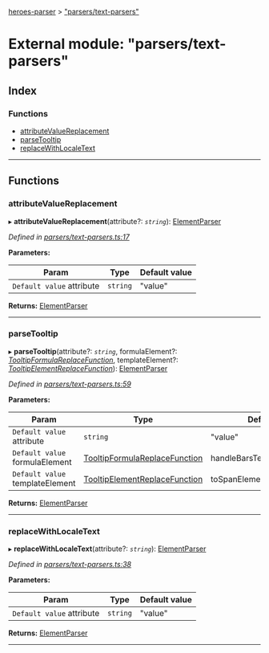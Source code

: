 [heroes-parser](../README.md) > ["parsers/text-parsers"](../modules/_parsers_text_parsers_.md)

# External module: "parsers/text-parsers"

## Index

### Functions

* [attributeValueReplacement](_parsers_text_parsers_.md#attributevaluereplacement)
* [parseTooltip](_parsers_text_parsers_.md#parsetooltip)
* [replaceWithLocaleText](_parsers_text_parsers_.md#replacewithlocaletext)

---

## Functions

<a id="attributevaluereplacement"></a>

###  attributeValueReplacement

▸ **attributeValueReplacement**(attribute?: *`string`*): [ElementParser](_parsers_index_.md#elementparser)

*Defined in [parsers/text-parsers.ts:17](https://github.com/joeistas/heroes-parser/blob/be29d1f/src/parsers/text-parsers.ts#L17)*

**Parameters:**

| Param | Type | Default value |
| ------ | ------ | ------ |
| `Default value` attribute | `string` | &quot;value&quot; |

**Returns:** [ElementParser](_parsers_index_.md#elementparser)

___
<a id="parsetooltip"></a>

###  parseTooltip

▸ **parseTooltip**(attribute?: *`string`*, formulaElement?: *[TooltipFormulaReplaceFunction](_tooltip_.md#tooltipformulareplacefunction)*, templateElement?: *[TooltipElementReplaceFunction](_tooltip_.md#tooltipelementreplacefunction)*): [ElementParser](_parsers_index_.md#elementparser)

*Defined in [parsers/text-parsers.ts:59](https://github.com/joeistas/heroes-parser/blob/be29d1f/src/parsers/text-parsers.ts#L59)*

**Parameters:**

| Param | Type | Default value |
| ------ | ------ | ------ |
| `Default value` attribute | `string` | &quot;value&quot; |
| `Default value` formulaElement | [TooltipFormulaReplaceFunction](_tooltip_.md#tooltipformulareplacefunction) |  handleBarsTemplateReplacement |
| `Default value` templateElement | [TooltipElementReplaceFunction](_tooltip_.md#tooltipelementreplacefunction) |  toSpanElement |

**Returns:** [ElementParser](_parsers_index_.md#elementparser)

___
<a id="replacewithlocaletext"></a>

###  replaceWithLocaleText

▸ **replaceWithLocaleText**(attribute?: *`string`*): [ElementParser](_parsers_index_.md#elementparser)

*Defined in [parsers/text-parsers.ts:38](https://github.com/joeistas/heroes-parser/blob/be29d1f/src/parsers/text-parsers.ts#L38)*

**Parameters:**

| Param | Type | Default value |
| ------ | ------ | ------ |
| `Default value` attribute | `string` | &quot;value&quot; |

**Returns:** [ElementParser](_parsers_index_.md#elementparser)

___

